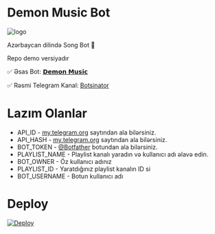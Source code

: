# Demon Music Bot

![logo](https://telegra.ph/file/50694e1b2a639f38c6dfd.jpg)

Azərbaycan dilində Song Bot 🎵

Repo demo versiyadır

✅ Əsas Bot: [𝗗𝗲𝗺𝗼𝗻 𝗠𝘂𝘀𝗶𝗰](https:t.me/DemonMusicBot)

✅ Rəsmi Telegram Kanal: [Botsinator](https:t.me/Botsinator)

# Lazım Olanlar

- API_ID - [my.telegram.org](https://my.telegram.org) saytından ala bilərsiniz.
- API_HASH - [my.telegram.org](https://my.telegram.org) saytından ala bilərsiniz.
- BOT_TOKEN - [@Botfather](https://t.me/BOTFATHER) botundan ala bilərsiniz.
- PLAYLIST_NAME - Playlist kanalı yaradın və kullanıcı adı əlavə edin.
- BOT_OWNER - Öz kullanıcı adınız
- PLAYLIST_ID - Yaratdığınız playlist kanalın ID si
- BOT_USERNAME - Botun kullanıcı adı

# Deploy
<a href="https://heroku.com/deploy?template=https://github.com/Teamabasof/demomusici">
  <img src="https://www.herokucdn.com/deploy/button.svg" alt="Deploy">
</a>
